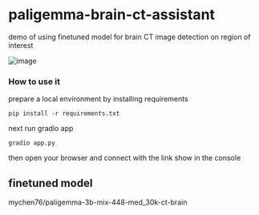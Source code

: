 # paligemma-brain-ct-assistant
demo of using finetuned model for brain CT image detection on region of interest

![image](./images/PaliGemma-brain_ct-demo.png "gradio demo app")

### How to use it

prepare a local environment by installing requirements
```
pip install -r requirements.txt
```
next run gradio app
```
gradio app.py
```
then open your browser and connect with the link show in the console

## finetuned model
mychen76/paligemma-3b-mix-448-med_30k-ct-brain



